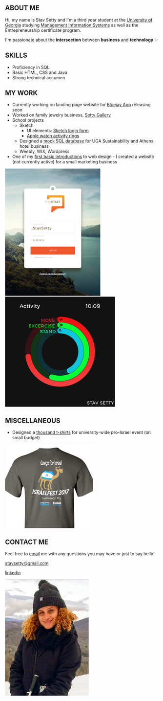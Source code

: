 ## ABOUT ME

Hi, my name is Stav Setty and I'm a third year student at the [University of Georgia](http://www.uga.edu) studying [Management Information Systems](http://www.terry.uga.edu/undergraduate/majors/management-information-systems) as well as the Entrepreneurship certificate program. 

I'm passionate about the <b>intersection</b> between  <b>business</b> and <b>technology</b> :sparkles:


## SKILLS 
- Proficiency in SQL 
- Basic HTML, CSS and Java 
- Strong technical accumen 

## MY WORK
- Currently working on landing page website for [Bluejay App](http://bluejay-app.com/#) releasing soon
- Worked on family jewelry business, [Setty Gallery](http://www.settygallery.com)
- School projects 
  - Sketch
    - UI elements: [Sketch login form](http://imgur.com/a/jcT32) 
    - [Apple watch activity rings](http://imgur.com/a/nZTUE) 
  - Designed a [mock SQL database](http://share.pho.to/Ah2fd) for UGA Sustainability and Athens hotel business 
  - Weebly, WIX, Wordpress   
- One of my [first basic introductions](https://ibb.co/cpOoO5) to web design - I created a website (not currently active) for a small marketing business 

<img src="Login UI.png">
<img src="Artboard.png">


## MISCELLANEOUS  

- Designed a [thousand t-shirts](https://ibb.co/g7g8O5) for university-wide pro-Israel event (on small budget) 

![Image](tshirt.jpg)

## CONTACT ME
Feel free to [email](mailto:stavsetty@gmail.com) me with any questions you may have or just to say hello! 

[stavsetty@gmail.com](mailto:stavsetty@gmail.com)

[linkedin](https://www.linkedin.com/in/stavsetty/)

<img src="stav.png">
